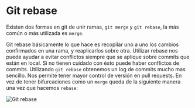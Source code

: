 # Git rebase

Existen dos formas en git de unir ramas, `git merge` y `git rebase`, la más común o más utilizada es `merge`.

Git rebase básicamente lo que hace es recopilar uno a uno los cambios confirmados en una rama, y reaplicarlos sobre otra. Utilizar rebase nos puede ayudar a evitar conflictos siempre que se aplique sobre commits que están en local. Si no tienen cuidado con ésto puede haber conflictos de commits.
Utilizando `git rebase` obtenemos un log de commits mucho mas sencillo. Nos permite tener mayor control de versión en pull requests. En vez de tener bifurcaciones como un `merge` queda de la siguiente manera una vez que hacemos `rebase`:

![Git rebase](http://www.solucionex.com/sites/default/files/blog_old/git_rebase.jpg)
